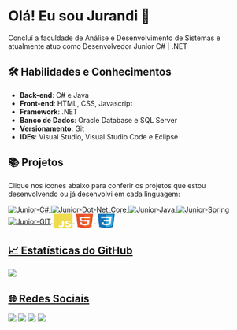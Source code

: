 # Olá! Eu sou Jurandi 👋

Concluí a faculdade de Análise e Desenvolvimento de Sistemas e atualmente atuo como Desenvolvedor Junior C# | .NET

## 🛠️ Habilidades e Conhecimentos

- **Back-end**: C# e Java
- **Front-end**: HTML, CSS, Javascript
- **Framework**: .NET
- **Banco de Dados**: Oracle Database e SQL Server
- **Versionamento**: Git
- **IDEs**: Visual Studio, Visual Studio Code e Eclipse

## 📚 Projetos

Clique nos ícones abaixo para conferir os projetos que estou desenvolvendo ou já desenvolvi em cada linguagem:

<div style="display: inline_block">
   <a href="https://github.com/jurandi1/challenges_csharp_basic"> <img align="center" alt="Junior-C#" height="36" width="38" src="https://cdn.jsdelivr.net/gh/devicons/devicon/icons/csharp/csharp-original.svg"> </a>
   <a href="https://github.com/jurandi1/logic_csharp_basic"> <img align="center" alt="Junior-Dot-Net_Core" height="36" width="38" src="https://cdn.jsdelivr.net/gh/devicons/devicon/icons/dotnetcore/dotnetcore-original.svg"> </a>
   <a href="https://github.com/jurandi1/curso-java-alura"> <img align="center" alt="Junior-Java" height="36" width="40" src="https://cdn.jsdelivr.net/gh/devicons/devicon/icons/java/java-original.svg"> </a>
   <a href="https://github.com/jurandi1/curso-java-alura"> <img align="center" alt="Junior-Spring" height="36" width="40" src="https://cdn.jsdelivr.net/gh/devicons/devicon/icons/spring/spring-original-wordmark.svg"> </a>
   <a href="https://github.com/jurandi1/barbearia_alura"> <img align="center" alt="Junior-GIT" height="30" width="40" src="https://cdn.jsdelivr.net/gh/devicons/devicon/icons/git/git-original.svg"> </a>
   <a href="https://github.com/jurandi1/Curso-JS"> <img align="center" alt="Junior-Js" height="30" width="40" src="https://raw.githubusercontent.com/devicons/devicon/master/icons/javascript/javascript-plain.svg" </a>
   <a href="https://github.com/jurandi1/barbearia_alura"> <img align="center" alt="Junior-HTML" height="30" width="40" src="https://raw.githubusercontent.com/devicons/devicon/master/icons/html5/html5-original.svg">
   <a href="https://github.com/jurandi1/barbearia_alura"> <img align="center" alt="Junior-CSS" height="30" width="40" src="https://raw.githubusercontent.com/devicons/devicon/master/icons/css3/css3-original.svg">  
</div>

## 📈 Estatísticas do GitHub

<div align="left">
  <a href="https://github.com/jurandi1">
  <img height="180em" src="https://github-readme-stats.vercel.app/api/top-langs/?username=jurandi1&layout=compact&langs_count=7&theme=dark"/>
</div>

## 🌐 Redes Sociais

<div> 
  <a href="https://www.linkedin.com/in/jjunior20/" target="_blank"><img src="https://img.shields.io/badge/-LinkedIn-%230077B5?style=for-the-badge&logo=linkedin&logoColor=white" target="_blank"></a> 
  <a href = "mailto:jurandijr20@gmail.com"><img src="https://img.shields.io/badge/-Gmail-%23333?style=for-the-badge&logo=gmail&logoColor=white" target="_blank"></a>
  <a href="https://www.instagram.com/_jurandi_jr/" target="_blank"><img src="https://img.shields.io/badge/-Instagram-%23E4405F?style=for-the-badge&logo=instagram&logoColor=white" target="_blank"></a>
 <a href="https://discord.com/channels/1001259703239704638/1001259703239704641" target="_blank"><img src="https://img.shields.io/badge/Discord-7289DA?style=for-the-badge&logo=discord&logoColor=white" target="_blank"></a> 
</div>
